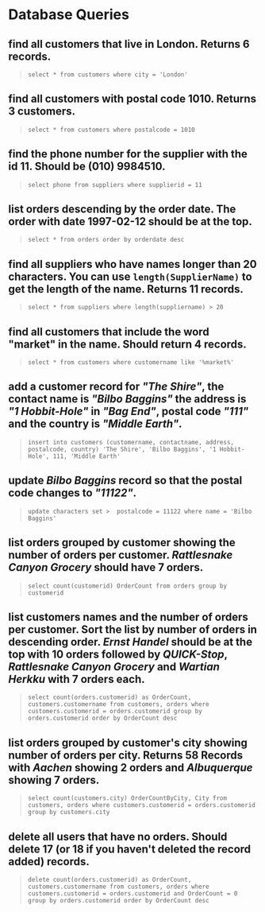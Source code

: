 # Database Queries

## find all customers that live in London. Returns 6 records.
 > `select * from customers where city = 'London'`

## find all customers with postal code 1010. Returns 3 customers.
> `select * from customers where postalcode = 1010`

## find the phone number for the supplier with the id 11. Should be (010) 9984510.
> `select phone from suppliers where supplierid = 11`

## list orders descending by the order date. The order with date 1997-02-12 should be at the top.
> `select * from orders order by orderdate desc`

## find all suppliers who have names longer than 20 characters. You can use `length(SupplierName)` to get the length of the name. Returns 11 records.
> `select * from suppliers where length(suppliername) > 20`

## find all customers that include the word "market" in the name. Should return 4 records.
> `select * from customers where customername like '%market%'`

## add a customer record for _"The Shire"_, the contact name is _"Bilbo Baggins"_ the address is _"1 Hobbit-Hole"_ in _"Bag End"_, postal code _"111"_ and the country is _"Middle Earth"_.
> `insert into customers (customername, contactname, address, postalcode, country)
> 'The Shire', 'Bilbo Baggins', '1 Hobbit-Hole', 111, 'Middle Earth'`

## update _Bilbo Baggins_ record so that the postal code changes to _"11122"_.
> `update characters set
    >  postalcode = 11122
> where name = 'Bilbo Baggins'`

## list orders grouped by customer showing the number of orders per customer. _Rattlesnake Canyon Grocery_ should have 7 orders.
> `select count(customerid) OrderCount from orders group by customerid`

## list customers names and the number of orders per customer. Sort the list by number of orders in descending order. _Ernst Handel_ should be at the top with 10 orders followed by _QUICK-Stop_, _Rattlesnake Canyon Grocery_ and _Wartian Herkku_ with 7 orders each.
> `select count(orders.customerid) as OrderCount, customers.customername from customers, orders where customers.customerid = orders.customerid group by orders.customerid order by OrderCount desc`

## list orders grouped by customer's city showing number of orders per city. Returns 58 Records with _Aachen_ showing 2 orders and _Albuquerque_ showing 7 orders.
> `select count(customers.city) OrderCountByCity, City from customers, orders where customers.customerid = orders.customerid group by customers.city`

## delete all users that have no orders. Should delete 17 (or 18 if you haven't deleted the record added) records.
> `delete count(orders.customerid) as OrderCount, customers.customername from customers, orders where customers.customerid = orders.customerid and OrderCount = 0 group by orders.customerid order by OrderCount desc`
